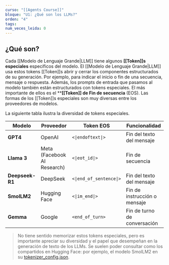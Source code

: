 ```yaml
---
curso: "[[Agents Course]]"
bloque: "U1: ¿Qué son los LLMs?"
orden: "4"
tags: 
num_veces_leida: 0
---
```

## ¿Qué son?

Cada [[Modelo de Lenguaje Grande|LLM]] tiene algunos **[[Token]]s especiales** específicos del modelo. El [[Modelo de Lenguaje Grande|LLM]] usa estos tokens [[Token]]s abrir y cerrar los componentes estructurados de su generación. Por ejemplo, para indicar el inicio o fin de una secuencia, mensaje o respuesta. Además, los prompts de entrada que pasamos al modelo también están estructurados con tokens especiales. El más importante de ellos es el ****[[Token]] de Fin de secuencia** (EOS). Las formas de los [[Token]]s especiales son muy diversas entre los proveedores de modelos.

La siguiente tabla ilustra la diversidad de tokens especiales.

|**Modelo**|**Proveedor**|**Token EOS**|**Funcionalidad**|
|---|---|---|---|
|**GPT4**|OpenAI|`<\|endoftext\|>`|Fin del texto del mensaje|
|**Llama 3**|Meta (Facebook AI Research)|`<\|eot_id\|>`|Fin de secuencia|
|**Deepseek-R1**|DeepSeek|`<\|end_of_sentence\|>`|Fin del texto del mensaje|
|**SmolLM2**|Hugging Face|`<\|im_end\|>`|Fin de instrucción o mensaje|
|**Gemma**|Google|`<end_of_turn>`|Fin de turno de conversación|

> No tiene sentido memorizar estos tokens especiales, pero es importante apreciar su diversidad y el papel que desempeñan en la generación de texto de los LLMs. Se suelen poder consultar como los compartidos en Hugging Face:  por ejemplo, el modelo SmolLM2 en su [tokenizer_config.json](https://huggingface.co/HuggingFaceTB/SmolLM2-135M-Instruct/blob/main/tokenizer_config.json).